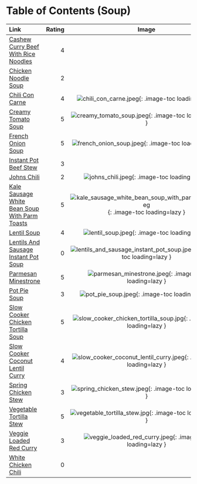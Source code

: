 # Table of Contents (Soup)

| Link                                                                                                | Rating | Image                                                                                                                                   |
|:----------------------------------------------------------------------------------------------------|-------:|:---------------------------------------------------------------------------------------------------------------------------------------:|
| [Cashew Curry Beef With Rice Noodles](./cashew_curry_beef_with_rice_noodles.md)                     | 4      | <!-- TODO: Capture image -->                                                                                                            |
| [Chicken Noodle Soup](./chicken_noodle_soup.md)                                                     | 2      | <!-- TODO: Capture image -->                                                                                                            |
| [Chili Con Carne](./chili_con_carne.md)                                                             | 4      | ![chili_con_carne.jpeg](./chili_con_carne.jpeg){: .image-toc loading=lazy }                                                             |
| [Creamy Tomato Soup](./creamy_tomato_soup.md)                                                       | 5      | ![creamy_tomato_soup.jpeg](./creamy_tomato_soup.jpeg){: .image-toc loading=lazy }                                                       |
| [French Onion Soup](./french_onion_soup.md)                                                         | 5      | ![french_onion_soup.jpeg](./french_onion_soup.jpeg){: .image-toc loading=lazy }                                                         |
| [Instant Pot Beef Stew](./instant_pot_beef_stew.md)                                                 | 3      | <!-- TODO: Capture image -->                                                                                                            |
| [Johns Chili](./johns_chili.md)                                                                     | 2      | ![johns_chili.jpeg](./johns_chili.jpeg){: .image-toc loading=lazy }                                                                     |
| [Kale Sausage White Bean Soup With Parm Toasts](./kale_sausage_white_bean_soup_with_parm_toasts.md) | 5      | ![kale_sausage_white_bean_soup_with_parm_toasts.jpeg](./kale_sausage_white_bean_soup_with_parm_toasts.jpeg){: .image-toc loading=lazy } |
| [Lentil Soup](./lentil_soup.md)                                                                     | 4      | ![lentil_soup.jpeg](./lentil_soup.jpeg){: .image-toc loading=lazy }                                                                     |
| [Lentils And Sausage Instant Pot Soup](./lentils_and_sausage_instant_pot_soup.md)                   | 0      | ![lentils_and_sausage_instant_pot_soup.jpeg](./lentils_and_sausage_instant_pot_soup.jpeg){: .image-toc loading=lazy }                   |
| [Parmesan Minestrone](./parmesan_minestrone.md)                                                     | 5      | ![parmesan_minestrone.jpeg](./parmesan_minestrone.jpeg){: .image-toc loading=lazy }                                                     |
| [Pot Pie Soup](./pot_pie_soup.md)                                                                   | 3      | ![pot_pie_soup.jpeg](./pot_pie_soup.jpeg){: .image-toc loading=lazy }                                                                   |
| [Slow Cooker Chicken Tortilla Soup](./slow_cooker_chicken_tortilla_soup.md)                         | 5      | ![slow_cooker_chicken_tortilla_soup.jpg](./slow_cooker_chicken_tortilla_soup.jpg){: .image-toc loading=lazy }                           |
| [Slow Cooker Coconut Lentil Curry](./slow_cooker_coconut_lentil_curry.md)                           | 4      | ![slow_cooker_coconut_lentil_curry.jpeg](./slow_cooker_coconut_lentil_curry.jpeg){: .image-toc loading=lazy }                           |
| [Spring Chicken Stew](./spring_chicken_stew.md)                                                     | 3      | ![spring_chicken_stew.jpeg](./spring_chicken_stew.jpeg){: .image-toc loading=lazy }                                                     |
| [Vegetable Tortilla Stew](./vegetable_tortilla_stew.md)                                             | 5      | ![vegetable_tortilla_stew.jpg](./vegetable_tortilla_stew.jpg){: .image-toc loading=lazy }                                               |
| [Veggie Loaded Red Curry](./veggie_loaded_red_curry.md)                                             | 3      | ![veggie_loaded_red_curry.jpeg](./veggie_loaded_red_curry.jpeg){: .image-toc loading=lazy }                                             |
| [White Chicken Chili](./white_chicken_chili.md)                                                     | 0      | <!-- TODO: Capture image -->                                                                                                            |
